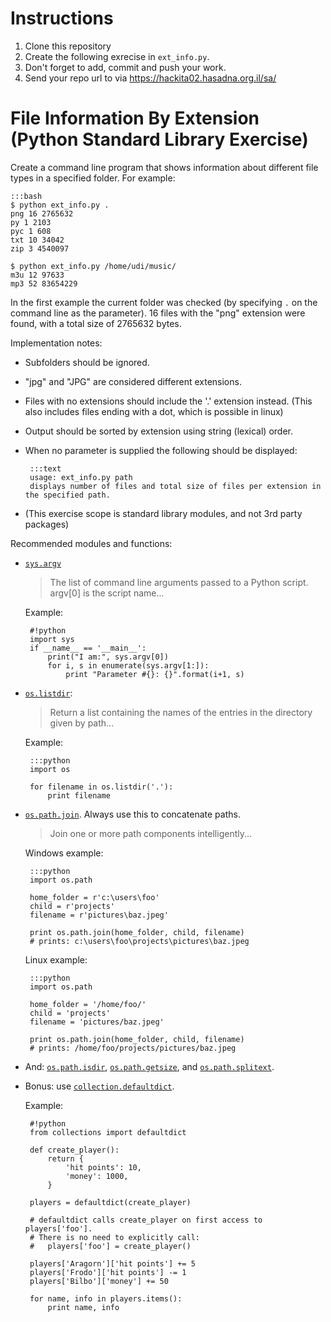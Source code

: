 # Instructions
1. Clone this repository 
2. Create the following exrecise in `ext_info.py`.
3. Don't forget to add, commit and push your work.
4. Send your repo url to via https://hackita02.hasadna.org.il/sa/ 

# File Information By Extension (Python Standard Library Exercise)

Create a command line program that shows information about different file
types in a specified folder.  For example:

    :::bash
    $ python ext_info.py .
    png 16 2765632
    py 1 2103
    pyc 1 608
    txt 10 34042
    zip 3 4540097

    $ python ext_info.py /home/udi/music/
    m3u 12 97633
    mp3 52 83654229

In the first example the current folder was checked (by specifying `.` on the
command line as the parameter).  16 files with the "png" extension were found,
with a total size of 2765632 bytes.

Implementation notes:

 * Subfolders should be ignored.
 * "jpg" and "JPG" are considered different extensions.
 * Files with no extensions should include the '.' extension instead.
   (This also includes files ending with a dot, which is possible in linux)
 * Output should be sorted by extension using string (lexical) order.
 * When no parameter is supplied the following should be displayed:

        :::text
        usage: ext_info.py path
        displays number of files and total size of files per extension in the specified path.

 * (This exercise scope is standard library modules, and not 3rd party packages)

Recommended modules and functions:

 * [`sys.argv`](http://docs.python.org/2/library/sys.html#sys.argv)

    > The list of command line arguments passed to a Python script.
    argv[0] is the script name...

    Example:

        #!python
        import sys
        if __name__ == '__main__':
            print("I am:", sys.argv[0])
            for i, s in enumerate(sys.argv[1:]):
                print "Parameter #{}: {}".format(i+1, s)

 * [`os.listdir`](http://docs.python.org/2/library/os.html#os.listdir):

    > Return a list containing the names of the entries in the directory
    given by path...

    Example:

        :::python
        import os

        for filename in os.listdir('.'):
            print filename


 * [`os.path.join`](http://docs.python.org/2/library/os.path.html#os.path.join).
   Always use this to concatenate paths.

    > Join one or more path components intelligently...

    Windows example:

        :::python
        import os.path

        home_folder = r'c:\users\foo'
        child = r'projects'
        filename = r'pictures\baz.jpeg'

        print os.path.join(home_folder, child, filename)
        # prints: c:\users\foo\projects\pictures\baz.jpeg

    Linux example:

        :::python
        import os.path

        home_folder = '/home/foo/'
        child = 'projects'
        filename = 'pictures/baz.jpeg'

        print os.path.join(home_folder, child, filename)
        # prints: /home/foo/projects/pictures/baz.jpeg

 * And:
   [`os.path.isdir`](http://docs.python.org/2/library/os.path.html#os.path.isdir),
   [`os.path.getsize`](http://docs.python.org/2/library/os.path.html#os.path.getsize),
   and [`os.path.splitext`](http://docs.python.org/2/library/os.path.html#os.path.splitext).

 * Bonus: use [`collection.defaultdict`](http://docs.python.org/2/library/collections.html#collections.defaultdict).

    Example:

        #!python
        from collections import defaultdict

        def create_player():
            return {
                'hit points': 10,
                'money': 1000,
            }

        players = defaultdict(create_player)

        # defaultdict calls create_player on first access to players['foo'].
        # There is no need to explicitly call:
        #   players['foo'] = create_player()

        players['Aragorn']['hit points'] += 5
        players['Frodo']['hit points'] -= 1
        players['Bilbo']['money'] += 50

        for name, info in players.items():
            print name, info
